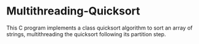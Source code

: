 # Multithreading-Quicksort
This C program implements a class quicksort algorithm to sort an array of strings, multithreading the quicksort following its partition step.
